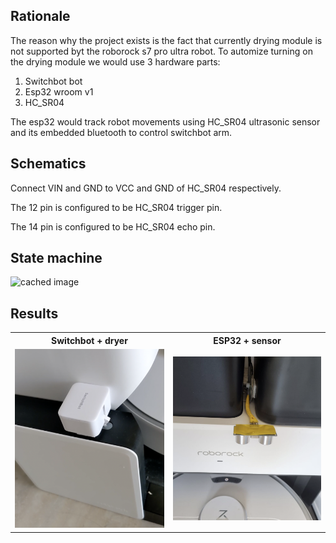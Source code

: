 ## Rationale
The reason why the project exists is the fact that currently drying module is not supported byt the roborock s7 pro ultra robot. 
To automize turning on the drying module we would use 3 hardware parts:
1. Switchbot bot
2. Esp32 wroom v1
3. HC_SR04

The esp32 would track robot movements using HC_SR04 ultrasonic sensor and its embedded bluetooth to control switchbot arm.

## Schematics
Connect VIN and GND to VCC and GND of HC_SR04 respectively.

The 12 pin is configured to be HC_SR04 trigger pin.

The 14 pin is configured to be HC_SR04 echo pin.

## State machine
![cached image](http://www.plantuml.com/plantuml/proxy?src=https://raw.githubusercontent.com/yota9/esp32_switchbot_dryer/main/states.uml?token=GHSAT0AAAAAAB2LTYYUBUOXBNBTGMBKNLHAY7TXAKQ)

## Results
<table>
  <tr>
    <th>Switchbot + dryer</th>
    <th>ESP32 + sensor</th> 
  </tr>
  <tr>
    <td><img src="https://github.com/yota9/esp32_switchbot_dryer/blob/main/switchbot.png"></td>
    <td><img src="https://github.com/yota9/esp32_switchbot_dryer/blob/main/esp32.png"></td> 
  </tr>
</table>
